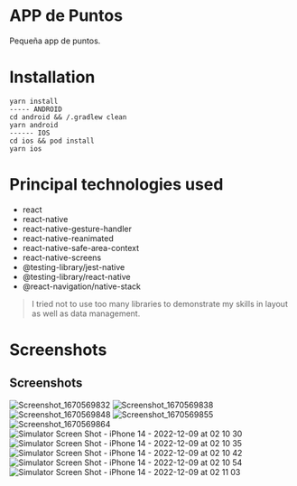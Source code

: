 
# APP de Puntos

Pequeña app de puntos.

# Installation
    yarn install
    ----- ANDROID
    cd android && /.gradlew clean
    yarn android
    ------ IOS
	cd ios && pod install
    yarn ios



# Principal technologies used

* react
* react-native
* react-native-gesture-handler
* react-native-reanimated
* react-native-safe-area-context
* react-native-screens
* @testing-library/jest-native
* @testing-library/react-native
* @react-navigation/native-stack

> I tried not to use too many libraries to demonstrate my skills in layout as well as data management.
# Screenshots


## Screenshots


![Screenshot_1670569832](https://user-images.githubusercontent.com/111076423/206659677-b4394832-f49a-4754-9f47-2bd8313ed880.png)
![Screenshot_1670569838](https://user-images.githubusercontent.com/111076423/206659688-275104a4-992f-4778-9f6d-ab1624b6627d.png)
![Screenshot_1670569848](https://user-images.githubusercontent.com/111076423/206659693-74cae287-914e-41ff-aa6e-64b953870456.png)
![Screenshot_1670569855](https://user-images.githubusercontent.com/111076423/206659697-cd9edb4c-5deb-4a73-a0d1-8fb1f9f91695.png)
![Screenshot_1670569864](https://user-images.githubusercontent.com/111076423/206659699-2c13894e-1b78-4850-8bff-e2be38f2b062.png)
![Simulator Screen Shot - iPhone 14 - 2022-12-09 at 02 10 30](https://user-images.githubusercontent.com/111076423/206659703-cd268c13-bf94-4d06-9192-4027d8749522.png)
![Simulator Screen Shot - iPhone 14 - 2022-12-09 at 02 10 35](https://user-images.githubusercontent.com/111076423/206659704-98b77916-d7d5-480f-8c91-06fc0b312f8c.png)
![Simulator Screen Shot - iPhone 14 - 2022-12-09 at 02 10 42](https://user-images.githubusercontent.com/111076423/206659707-1582054a-cf7a-437b-a26f-0e4c0abf00b6.png)
![Simulator Screen Shot - iPhone 14 - 2022-12-09 at 02 10 54](https://user-images.githubusercontent.com/111076423/206659708-d67de42d-b690-4fd7-afe0-07abfe1ce905.png)
![Simulator Screen Shot - iPhone 14 - 2022-12-09 at 02 11 03](https://user-images.githubusercontent.com/111076423/206659710-45c45772-4dee-4a4c-a72c-0403d5d8d8b0.png)



